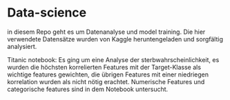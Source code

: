 # Data-science
in diesem Repo geht es um Datenanalyse und model training. Die hier verwendete Datensätze wurden von Kaggle heruntengeladen und sorgfältig analysiert.

Titanic notebook:
Es ging um eine Analyse der sterbwahrscheinlichkeit, es wurden die höchsten korrelierten Features mit der Target-Klasse als wichtige features gewichten, die übrigen Features mit einer niedriegen korrelation wurden als nicht nötig erachtet. Numerische Features und categorische features sind in dem Notebook untersucht. 
